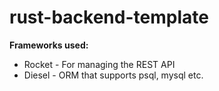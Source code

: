 <h1>rust-backend-template</h1>

<b>Frameworks used:</b><br>

- Rocket - For managing the REST API
- Diesel - ORM that supports psql, mysql etc.
